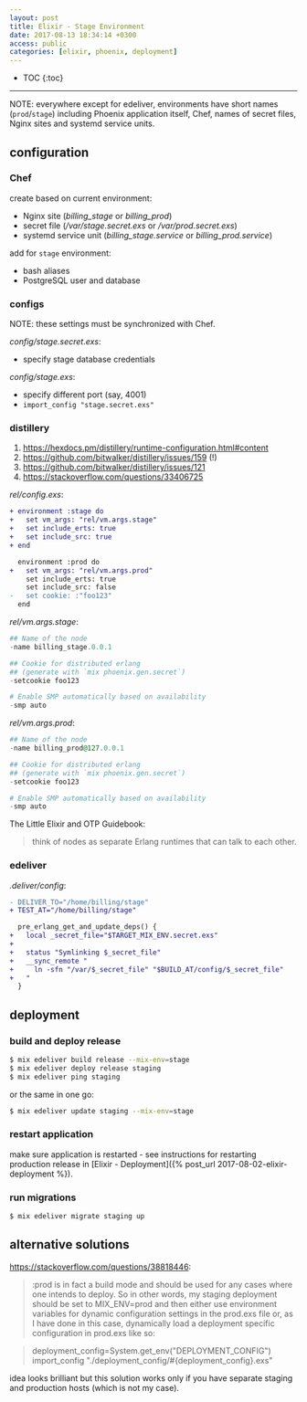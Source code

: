 ```yaml
---
layout: post
title: Elixir - Stage Environment
date: 2017-08-13 18:34:14 +0300
access: public
categories: [elixir, phoenix, deployment]
---
```


<!-- more -->

* TOC
{:toc}
<hr>

NOTE: everywhere except for edeliver, environments have short names
      (`prod`/`stage`) including Phoenix application itself, Chef,
      names of secret files, Nginx sites and systemd service units.

## configuration

### Chef

create based on current environment:

- Nginx site (_billing_stage_ or _billing_prod_)
- secret file (_/var/stage.secret.exs_ or _/var/prod.secret.exs_)
- systemd service unit (_billing_stage.service_ or _billing_prod.service_)

add for `stage` environment:

- bash aliases
- PostgreSQL user and database

### configs

NOTE: these settings must be synchronized with Chef.

_config/stage.secret.exs_:

- specify stage database credentials

_config/stage.exs_:

- specify different port (say, 4001)
- `import_config "stage.secret.exs"`

### distillery

1. <https://hexdocs.pm/distillery/runtime-configuration.html#content>
2. <https://github.com/bitwalker/distillery/issues/159> (!)
3. <https://github.com/bitwalker/distillery/issues/121>
4. <https://stackoverflow.com/questions/33406725>

_rel/config.exs_:

```diff
+ environment :stage do
+   set vm_args: "rel/vm.args.stage"
+   set include_erts: true
+   set include_src: true
+ end

  environment :prod do
+   set vm_args: "rel/vm.args.prod"
    set include_erts: true
    set include_src: false
-   set cookie: :"foo123"
  end
```

_rel/vm.args.stage_:

```elixir
## Name of the node
-name billing_stage.0.0.1

## Cookie for distributed erlang
## (generate with `mix phoenix.gen.secret`)
-setcookie foo123

# Enable SMP automatically based on availability
-smp auto
```

_rel/vm.args.prod_:

```elixir
## Name of the node
-name billing_prod@127.0.0.1

## Cookie for distributed erlang
## (generate with `mix phoenix.gen.secret`)
-setcookie foo123

# Enable SMP automatically based on availability
-smp auto
```

The Little Elixir and OTP Guidebook:

> think of nodes as separate Erlang runtimes that can talk to each other.

### edeliver

_.deliver/config_:

```diff
- DELIVER_TO="/home/billing/stage"
+ TEST_AT="/home/billing/stage"

  pre_erlang_get_and_update_deps() {
+   local _secret_file="$TARGET_MIX_ENV.secret.exs"
+
+   status "Symlinking $_secret_file"
+   __sync_remote "
+     ln -sfn "/var/$_secret_file" "$BUILD_AT/config/$_secret_file"
+   "
  }
```

## deployment

### build and deploy release

```sh
$ mix edeliver build release --mix-env=stage
$ mix edeliver deploy release staging
$ mix edeliver ping staging
```

or the same in one go:

```sh
$ mix edeliver update staging --mix-env=stage
```

### restart application

make sure application is restarted - see instructions for restarting production
release in [Elixir - Deployment]({% post_url 2017-08-02-elixir-deployment %}).

### run migrations

```sh
$ mix edeliver migrate staging up
```

## alternative solutions

<https://stackoverflow.com/questions/38818446>:

> :prod is in fact a build mode and should be used for any cases where one intends
> to deploy. So in other words, my staging deployment should be set to MIX_ENV=prod
> and then either use environment variables for dynamic configuration settings in
> the prod.exs file or, as I have done in this case, dynamically load a deployment
> specific configuration in prod.exs like so:

> deployment_config=System.get_env("DEPLOYMENT_CONFIG")
> import_config "./deployment_config/#{deployment_config}.exs"

idea looks brilliant but this solution works only if you have separate
staging and production hosts (which is not my case).
